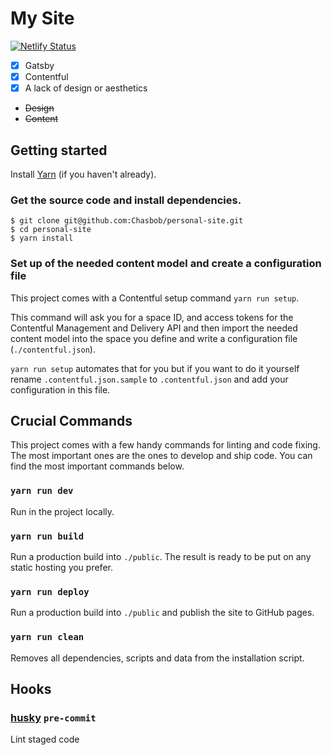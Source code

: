 # My Site

[![Netlify Status](https://api.netlify.com/api/v1/badges/1627c6e3-1105-4dd1-b455-8b57cd336249/deploy-status)](https://app.netlify.com/sites/chasbob/deploys)

- [x] Gatsby
- [x] Contentful
- [x] A lack of design or aesthetics
- ~~Design~~
- ~~Content~~

## Getting started

Install [Yarn](https://yarnpkg.com/en/docs/install) (if you haven't already).

### Get the source code and install dependencies.

```
$ git clone git@github.com:Chasbob/personal-site.git
$ cd personal-site
$ yarn install
```

### Set up of the needed content model and create a configuration file

This project comes with a Contentful setup command `yarn run setup`.

This command will ask you for a space ID, and access tokens for the Contentful Management and Delivery API and then import the needed content model into the space you define and write a configuration file (`./contentful.json`).

`yarn run setup` automates that for you but if you want to do it yourself rename `.contentful.json.sample` to `.contentful.json` and add your configuration in this file.

## Crucial Commands

This project comes with a few handy commands for linting and code fixing. The most important ones are the ones to develop and ship code. You can find the most important commands below.

### `yarn run dev`

Run in the project locally.

### `yarn run build`

Run a production build into `./public`. The result is ready to be put on any static hosting you prefer.

### `yarn run deploy`

Run a production build into `./public` and publish the site to GitHub pages.

### `yarn run clean`

Removes all dependencies, scripts and data from the installation script.

## Hooks

### [husky](https://github.com/typicode/husky) `pre-commit`

Lint staged code
